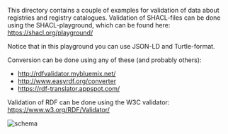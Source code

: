 This directory contains a couple of examples for validation of data about registries and registry catalogues.
Validation of SHACL-files can be done using the SHACL-playground, which can be found here: https://shacl.org/playground/

Notice that in this playground you can use JSON-LD and Turtle-format.

Conversion can be done using any of these (and probably others):
- http://rdfvalidator.mybluemix.net/
- http://www.easyrdf.org/converter
- https://rdf-translator.appspot.com/

Validation of RDF can be done using the W3C validator:
https://www.w3.org/RDF/Validator/

![schema](https://github.com/ejp-rd-vp/resource-metadata-schema/blob/dev-branch/ejprd-vp_catalog_model/versions/ejprdVPMetadataSchema-1.0.0/diagrams/VP_Model.png)
